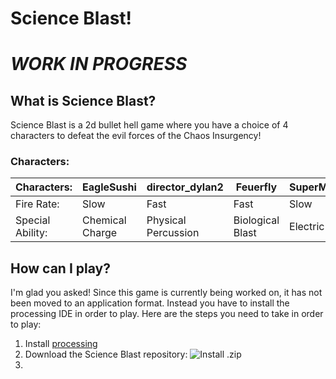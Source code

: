# Science Blast!

# ***WORK IN PROGRESS***

## What is Science Blast?

Science Blast is a 2d bullet hell game where you have a choice of 4 characters to defeat the evil forces of the Chaos Insurgency!

### Characters: 

| Characters:      |EagleSushi |director_dylan2|Feuerfly|SuperMartian2145|
| ----------- | ----------- | ----------- | ----------- | ----------- |
| Fire Rate:      |Slow |Fast|Fast|Slow|
| Special Ability:   |Chemical Charge |Physical Percussion |Biological Blast |Electric Explosion |

## How can I play? 

I'm glad you asked! Since this game is currently being worked on, it has not been moved to an application format. Instead you have to install the processing IDE in order to play. Here are the steps you need to take in order to play: 

1. Install [processing](https://processing.org/) 
2. Download the Science Blast repository: ![Install .zip](step2.png)
3.
